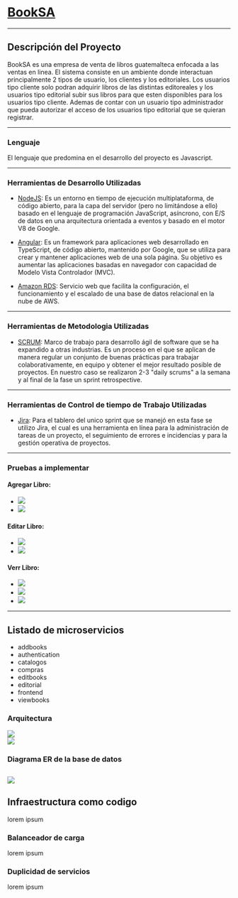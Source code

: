 # <ins>BookSA</ins>
---
## Descripción del Proyecto

BookSA es una empresa de venta de libros guatemalteca enfocada a las ventas en linea. El sistema consiste en un ambiente donde interactuan principalmente 2 tipos de usuario, los clientes y los editoriales. Los usuarios tipo cliente solo podran adquirir libros de las distintas editoreales y los usuarios tipo editorial subir sus libros para que esten disponibles para los usuarios tipo cliente. Ademas de contar con un usuario tipo administrador que pueda autorizar el acceso de los usuarios tipo editorial que se quieran registrar.

---
### Lenguaje
El lenguaje que predomina en el desarrollo del proyecto es Javascript.

---
### Herramientas de Desarrollo Utilizadas
- <ins>NodeJS</ins>: Es un entorno en tiempo de ejecución multiplataforma, de código abierto, para la capa del servidor (pero no limitándose a ello) basado en el lenguaje de programación JavaScript, asíncrono, con E/S de datos en una arquitectura orientada a eventos y basado en el motor V8 de Google.
- <ins>Angular</ins>: Es un framework para aplicaciones web desarrollado en TypeScript, de código abierto, mantenido por Google, que se utiliza para crear y mantener aplicaciones web de una sola página. Su objetivo es aumentar las aplicaciones basadas en navegador con capacidad de Modelo Vista Controlador (MVC).

- <ins>Amazon RDS</ins>: Servicio web que facilita la configuración, el funcionamiento y el escalado de una base de datos relacional en la nube de AWS.
---
### Herramientas de Metodologia Utilizadas
- <ins>SCRUM</ins>: Marco de trabajo para desarrollo ágil de software que se ha expandido a otras industrias. Es un proceso en el que se aplican de manera regular un conjunto de buenas prácticas para trabajar colaborativamente, en equipo y obtener el mejor resultado posible de proyectos. En nuestro caso se realizaron 2-3 "daily scrums" a la semana y al final de la fase un sprint retrospective.
---
### Herramientas de Control de tiempo de Trabajo Utilizadas
- <ins>Jira</ins>: Para el tablero del unico sprint que se manejó en esta fase se utilizo Jira, el cual es una herramienta en línea para la administración de tareas de un proyecto, el seguimiento de errores e incidencias y para la gestión operativa de proyectos.
---
### Pruebas a implementar
#### Agregar Libro:
- ![](imagenes_documentacion/prueba_addbook1.PNG)
- ![](imagenes_documentacion/prueba_addbook2.PNG)
#### Editar Libro:
- ![](imagenes_documentacion/prueba_editbook1.PNG)
- ![](imagenes_documentacion/prueba_editbook2.PNG)
#### Verr Libro:
- ![](imagenes_documentacion/prueba_viewbook1.PNG)
- ![](imagenes_documentacion/prueba_viewbook2.PNG)
- ![](imagenes_documentacion/prueba_viewbook3.PNG)  
---
## Listado de microservicios
* addbooks
* authentication 
* catalogos 
* compras 
* editbooks 
* editorial 
* frontend 
* viewbooks

### Arquitectura
![](imagenes_documentacion/arquitectura.png)  
![](imagenes_documentacion/kub.PNG)

### Diagrama ER de la base de datos
![](imagenes_documentacion/SA_ER.png) 
---
## Infraestructura como codigo
lorem ipsum

### Balanceador de carga
lorem ipsum

### Duplicidad de servicios
lorem ipsum